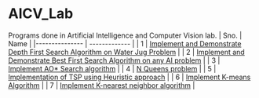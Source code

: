 # AICV_Lab
Programs done in Artificial Intelligence and Computer Vision lab.
 | Sno. | Name | 
 |--------------- | ------------- |
 | 1 | [Implement and Demonstrate Depth First Search Algorithm on Water Jug Problem](https://github.com/shaun33016/AICV_Lab/blob/main/1.%20Implement%20and%20Demonstrate%20Depth%20First%20Search%20Algorithm%20on%20Water%20Jug%20Problem.ipynb) |
 | 2 | [Implement and Demonstrate Best First Search Algorithm on any AI problem](https://github.com/shaun33016/AICV_Lab/blob/main/2.%20Implement%20and%20Demonstrate%20Best%20First%20Search%20Algorithm%20on%20any%20AI%20problem.ipynb) |
 | 3 | [Implement AO* Search algorithm](https://github.com/shaun33016/AICV_Lab/blob/main/3.%20Implement%20AO*%20Search%20algorithm..ipynb) |
 | 4 | [N Queens problem](https://github.com/shaun33016/AICV_Lab/blob/main/4.%20N%20Queens%20problem.ipynb) |
 | 5 | [Implementation of TSP using Heuristic approach](https://github.com/shaun33016/AICV_Lab/blob/main/5.%20Implementation%20of%20TSP%20using%20Heuristic%20approach.ipynb) |
 | 6 | [Implement K-means Algorithm](https://github.com/shaun33016/AICV_Lab/blob/main/6.%20Implement%20K-means%20Algorithm.ipynb) |
 | 7 | [Implement K-nearest neighbor algorithm](https://github.com/shaun33016/AICV_Lab/blob/main/7.%20Implement%20K-nearest%20neighbor%20algorithm.ipynb) |
